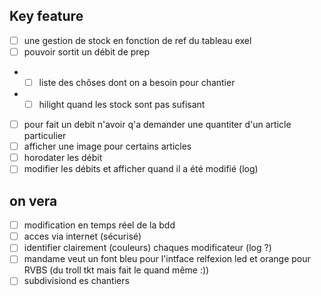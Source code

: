 ## Key feature
- [ ] une gestion de stock en fonction de ref du tableau exel
- [ ] pouvoir sortit un débit de prep 
- 	- [ ] liste des chôses dont on a besoin pour chantier
- 	- [ ] hilight quand les stock sont pas sufisant
- [ ] pour fait un debit n'avoir q'a demander une quantiter d'un article particulier
- [ ] afficher une image pour certains articles
- [ ] horodater les débit
- [ ] modifier les débits et afficher quand il a été modifié (log)
 
## on vera

- [ ] modification en temps réel de la bdd
- [ ] acces via internet (sécurisé)
- [ ] identifier clairement (couleurs) chaques modificateur (log ?)
- [ ] mandame veut un font bleu pour l'intface relfexion led et orange pour RVBS (du troll tkt mais fait le quand même :))
- [ ] subdivisiond es chantiers
